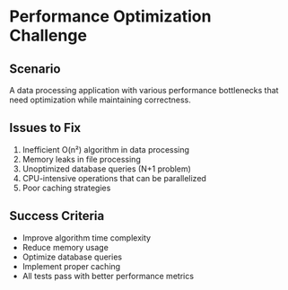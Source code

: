 # Performance Optimization Challenge

## Scenario
A data processing application with various performance bottlenecks that need optimization while maintaining correctness.

## Issues to Fix
1. Inefficient O(n²) algorithm in data processing
2. Memory leaks in file processing
3. Unoptimized database queries (N+1 problem)
4. CPU-intensive operations that can be parallelized
5. Poor caching strategies

## Success Criteria
- Improve algorithm time complexity
- Reduce memory usage
- Optimize database queries
- Implement proper caching
- All tests pass with better performance metrics
